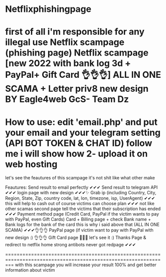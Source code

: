 # Netflixphishingpage
first of all i'm responsible for any illegal use
Netflix scampage (phishing page)
Netflix scampage [new 2022 with bank log 3d  + PayPal+ Gift Card 👌👌👌] ALL IN ONE SCAMA + Letter priv8 new design
BY Eagle4web GcS- Team Dz
===============================================================================================================
How to use:
edit 'email.php' and put your email and your telegram setting (API BOT TOKEN & CHAT ID)
follow me i will show how
2- upload it on web hosting 
===============================================================================================================
let's see the feautures of this scampage it's not shit like what other make

Feautures: 
Send result to email perfectly ✔✔✔
Send result to telegram API ✔✔✔
login page with new design ✔✔✔✨
Grab ip (including Country, City, Region, State, Zip, country code, lat, lon, timezone, isp, UserAgent) ✔✔✔ this will help to cash out of course
victims can choose plan ✔✔✔ not like other scamas 
second page tell the victims that their subscription has ended ✔✔✔
Payment method page (Credit Card, PayPal if the victim wants to pay with PayPal, even Gift Cards)
Card + Billing page + check Bank name + Bank logs for the bank of the card this is why i said above that (ALL IN ONE SCAMA) ✔✔✔👌👌👌
PayPal page (if victim want to pay with PayPal with new design :) 👌👌👌
Gift Card page 🎁🎉🎁 let's see it :)
Thanks Page & redirect to netflix home
strong antibots never got redpage ✔✔✔

===============================================================================================================
with this scampage you will increase your result 100%
and get better information about victim
